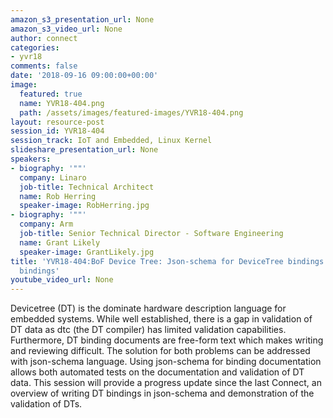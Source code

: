 ```yaml
---
amazon_s3_presentation_url: None
amazon_s3_video_url: None
author: connect
categories:
- yvr18
comments: false
date: '2018-09-16 09:00:00+00:00'
image:
  featured: true
  name: YVR18-404.png
  path: /assets/images/featured-images/YVR18-404.png
layout: resource-post
session_id: YVR18-404
session_track: IoT and Embedded, Linux Kernel
slideshare_presentation_url: None
speakers:
- biography: '""'
  company: Linaro
  job-title: Technical Architect
  name: Rob Herring
  speaker-image: RobHerring.jpg
- biography: '""'
  company: Arm
  job-title: Senior Technical Director - Software Engineering
  name: Grant Likely
  speaker-image: GrantLikely.jpg
title: 'YVR18-404:BoF Device Tree: Json-schema for DeviceTree bindings and Connector
  bindings'
youtube_video_url: None
---
```


Devicetree (DT) is the dominate hardware description language for embedded systems. While well established, there is a gap in validation of DT data as dtc (the DT compiler) has limited validation capabilities. Furthermore, DT binding documents are free-form text which makes writing and reviewing difficult. The solution for both problems can be addressed with json-schema language. Using json-schema for binding documentation allows both automated tests on the documentation and validation of DT data. This session will provide a progress update since the last Connect, an overview of writing DT bindings in json-schema and demonstration of the validation of DTs.